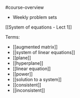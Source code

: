#course-overview
- Weekly problem sets

[[System of equations - Lect 1]]

Terms:
- [[augmented matrix]]
- [[system of linear equations]]
- [[plane]]
- [[hyperplane]]
- [[linear equation]]
- [[power]]
- [[solution to a system]]
- [[consistent]]
- [[inconsistent]]